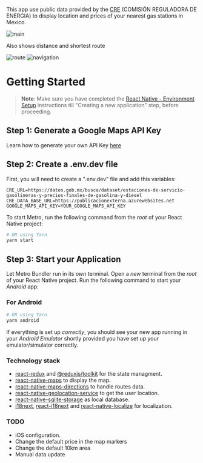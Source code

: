 This app use public data provided by the [CRE](https://www.gob.mx/cre) (COMISIÓN REGULADORA DE ENERGIA) to display location and prices of your nearest gas stations in Mexico.

![main](https://github.com/JMRamosJuarez/cre-mx-fuels/assets/19629268/ed0f1a9b-b07f-457a-91eb-4b56e7f40bd6)

Also shows distance and shortest route

![route](https://github.com/JMRamosJuarez/cre-mx-fuels/assets/19629268/0444b5fc-6f02-4716-bf5b-837c8c1e35ed) ![navigation](https://github.com/JMRamosJuarez/cre-mx-fuels/assets/19629268/1ea04944-b121-4ca1-aaf6-fdc5abf7f1c1)

# Getting Started

>**Note**: Make sure you have completed the [React Native - Environment Setup](https://reactnative.dev/docs/environment-setup) instructions till "Creating a new application" step, before proceeding.

## Step 1: Generate a Google Maps API Key

Learn how to generate your own API Key [here](https://developers.google.com/maps/documentation/javascript/get-api-key)

## Step 2: Create a .env.dev file

First, you will need to create a ".env.dev" file and add this variables:

```
CRE_URL=https://datos.gob.mx/busca/dataset/estaciones-de-servicio-gasolineras-y-precios-finales-de-gasolina-y-diesel
CRE_DATA_BASE_URL=https://publicacionexterna.azurewebsites.net
GOOGLE_MAPS_API_KEY=YOUR_GOOGLE_MAPS_API_KEY
```

To start Metro, run the following command from the _root_ of your React Native project:

```bash
# OR using Yarn
yarn start
```

## Step 3: Start your Application

Let Metro Bundler run in its _own_ terminal. Open a _new_ terminal from the _root_ of your React Native project. Run the following command to start your _Android_ app:

### For Android

```bash
# OR using Yarn
yarn android
```
If everything is set up _correctly_, you should see your new app running in your _Android Emulator_ shortly provided you have set up your emulator/simulator correctly.

### Technology stack
- [react-redux](https://github.com/reduxjs/react-redux) and [@reduxjs/toolkit](https://github.com/reduxjs/redux-toolkit) for the state managment.
- [react-native-maps](https://github.com/react-native-maps/react-native-maps) to display the map.
- [react-native-maps-directions](https://github.com/bramus/react-native-maps-directions) to handle routes data.
- [react-native-geolocation-service](https://github.com/Agontuk/react-native-geolocation-service) to get the user location.
- [react-native-sqlite-storage](https://github.com/andpor/react-native-sqlite-storage) as local database.
- [i18next](https://github.com/i18next/i18next), [react-i18next](https://github.com/i18next/react-i18next) and [react-native-localize](https://github.com/zoontek/react-native-localize) for localization.

### TODO
- iOS configuration.
- Change the default price in the map markers
- Change the default 10km area
- Manual data update
